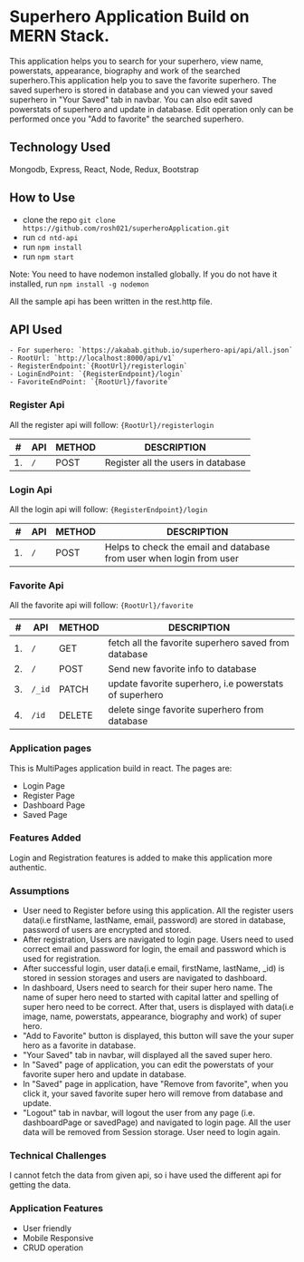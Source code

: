 # Superhero Application Build on MERN Stack.

This application helps you to search for your superhero, view name, powerstats, appearance, biography and work of the searched superhero.This application help you to save the favorite superhero. The saved superhero is stored in database and you can viewed your saved superhero in "Your Saved" tab in navbar. You can also edit saved powerstats of superhero and update in database. Edit operation only can be performed once you "Add to favorite" the searched superhero.

## Technology Used

Mongodb, Express, React, Node, Redux, Bootstrap

## How to Use

- clone the repo `git clone https://github.com/rosh021/superheroApplication.git`
- run `cd ntd-api`
- run `npm install`
- run `npm start`

Note: You need to have nodemon installed globally. If you do not have it installed, run `npm install -g nodemon`

All the sample api has been written in the rest.http file.

## API Used

    - For superhero: `https://akabab.github.io/superhero-api/api/all.json`
    - RootUrl: `http://localhost:8000/api/v1`
    - RegisterEndpoint:`{RootUrl}/registerlogin`
    - LoginEndPoint: `{RegisterEndpoint}/login`
    - FavoriteEndPoint: `{RootUrl}/favorite`

### Register Api

All the register api will follow: `{RootUrl}/registerlogin`

| #   | API | METHOD | DESCRIPTION                        |
| --- | --- | ------ | ---------------------------------- |
| 1.  | `/` | POST   | Register all the users in database |

### Login Api

All the login api will follow: `{RegisterEndpoint}/login`

| #   | API | METHOD | DESCRIPTION                                                          |
| --- | --- | ------ | -------------------------------------------------------------------- |
| 1.  | `/` | POST   | Helps to check the email and database from user when login from user |

### Favorite Api

All the favorite api will follow: `{RootUrl}/favorite`

| #   | API    | METHOD | DESCRIPTION                                            |
| --- | ------ | ------ | ------------------------------------------------------ |
| 1.  | `/`    | GET    | fetch all the favorite superhero saved from database   |
| 2.  | `/`    | POST   | Send new favorite info to database                     |
| 3.  | `/_id` | PATCH  | update favorite superhero, i.e powerstats of superhero |
| 4.  | `/id`    | DELETE | delete singe favorite superhero from database          |


### Application pages 

This is MultiPages application build in react. The pages are:
- Login Page
- Register Page
- Dashboard Page
- Saved Page

### Features Added

Login and Registration features is added to make this application more authentic.  

### Assumptions 

- User need to Register before using this application. All the register users data(i.e firstName, lastName, email, password) are stored in database, password of users are encrypted and stored.
- After registration, Users are navigated to login page.  Users need to used correct email and password for login, the email and password which is used for registration.
- After successful login, user data(i.e email, firstName, lastName, _id) is stored in session storages and users are navigated to dashboard.
- In dashboard, Users need to search for their super hero name. The name of super hero need to started with capital latter and spelling of super hero need to be correct. After that, users is displayed with data(i.e image, name, powerstats, appearance, biography and work) of super hero.
- "Add to Favorite" button is displayed, this button will save the your super hero as a favorite in database.
- "Your Saved" tab in navbar, will displayed all the saved super hero.
- In "Saved" page of application, you can edit the powerstats of your favorite super hero and update in database.
- In "Saved" page in application, have "Remove from favorite", when you click it, your saved favorite super hero will remove from database and update.
- "Logout" tab in navbar, will logout the user from any page (i.e. dashboardPage or savedPage) and navigated to login page. All the user data will be removed from Session storage. User need to login again.


### Technical Challenges 

I cannot fetch the data from given api, so i have used the different api for getting the data. 


### Application Features

- User friendly 
- Mobile Responsive 
- CRUD operation 



